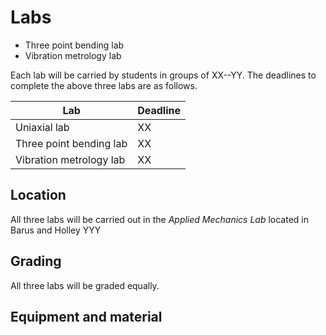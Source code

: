 # Labs

* Three point bending lab
* Vibration metrology lab

Each lab will be carried by students in groups of   XX--YY. The deadlines to complete the above three labs are as follows. 



| Lab                     | Deadline |
|-------------------------|----------|
| Uniaxial lab            |     XX       |
| Three point bending lab |     XX       |
| Vibration metrology lab |     XX       |

<!-- TODO:  Sayaka   need to add the dealines for the above three labs. 


-->

## Location

All three labs will be carried out in the _Applied Mechanics Lab_ located in Barus and Holley YYY <!--SK_TODO: Sayaka add information about the lab-->


## Grading

All three labs will be graded equally. 


## Equipment and material

<!--TODO: Sayaka add information here about what materials the students should bring with them to carry about the labs->

## COVID re